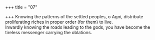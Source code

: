 +++
title = "07"

+++
Knowing the patterns of the settled peoples, o Agni, distribute  
proliferating riches in proper order (for them) to live.  
Inwardly knowing the roads leading to the gods, you have become the  tireless messenger carrying the oblations.  